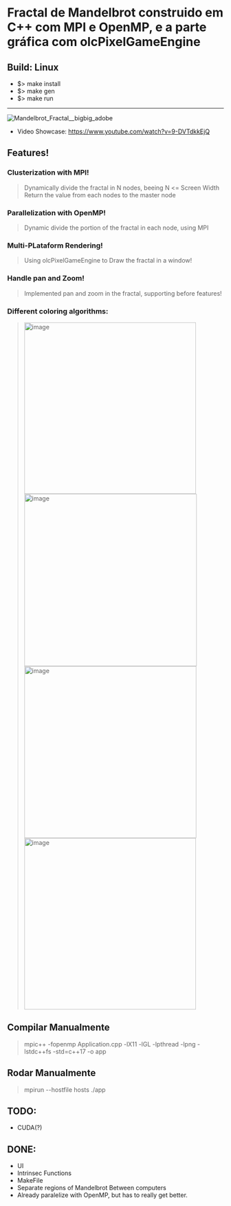 # Fractal de Mandelbrot construido em C++ com MPI e OpenMP, e a parte gráfica com olcPixelGameEngine

## Build: Linux
 - $> make install
 - $> make gen
 - $> make run
 
---

![Mandelbrot_Fractal__bigbig_adobe](https://user-images.githubusercontent.com/42661760/171764189-d58f25b9-5090-47b2-baf3-dd0992efab3b.gif)
- Video Showcase: https://www.youtube.com/watch?v=9-DVTdkkEjQ

## Features!

### Clusterization with MPI!
> Dynamically divide the fractal in N nodes, beeing N <= Screen Width
> Return the value from each nodes to the master node
### Parallelization with OpenMP!
> Dynamic divide the portion of the fractal in each node, using MPI

### Multi-PLataform Rendering!
> Using olcPixelGameEngine to Draw the fractal in a window!
### Handle pan and Zoom!
> Implemented pan and zoom in the fractal, supporting before features!
### Different coloring algorithms:
> <img width="399" alt="image" src="https://user-images.githubusercontent.com/42661760/174455667-a2f3f7c1-568b-43c5-bef0-83225e35b7d7.png">
> <img width="401" alt="image" src="https://user-images.githubusercontent.com/42661760/174455671-e1e14f78-8cbb-4af5-b087-adaeeb5d8b4b.png">
> <img width="400" alt="image" src="https://user-images.githubusercontent.com/42661760/174455681-3162f7fc-3bd3-48ed-b245-c1dc7d482dd9.png">
> <img width="399" alt="image" src="https://user-images.githubusercontent.com/42661760/174455767-94b58546-99e3-4f7e-83fb-34a4e0be868d.png">

## Compilar Manualmente
> mpic++ -fopenmp  Application.cpp -lX11 -lGL -lpthread -lpng -lstdc++fs -std=c++17 -o app

## Rodar Manualmente
> mpirun --hostfile hosts ./app

## TODO:
- CUDA(?)

## DONE:
- UI
- Intrinsec Functions
- MakeFile
- Separate regions of Mandelbrot Between computers
- Already paralelize with OpenMP, but has to really get better.
